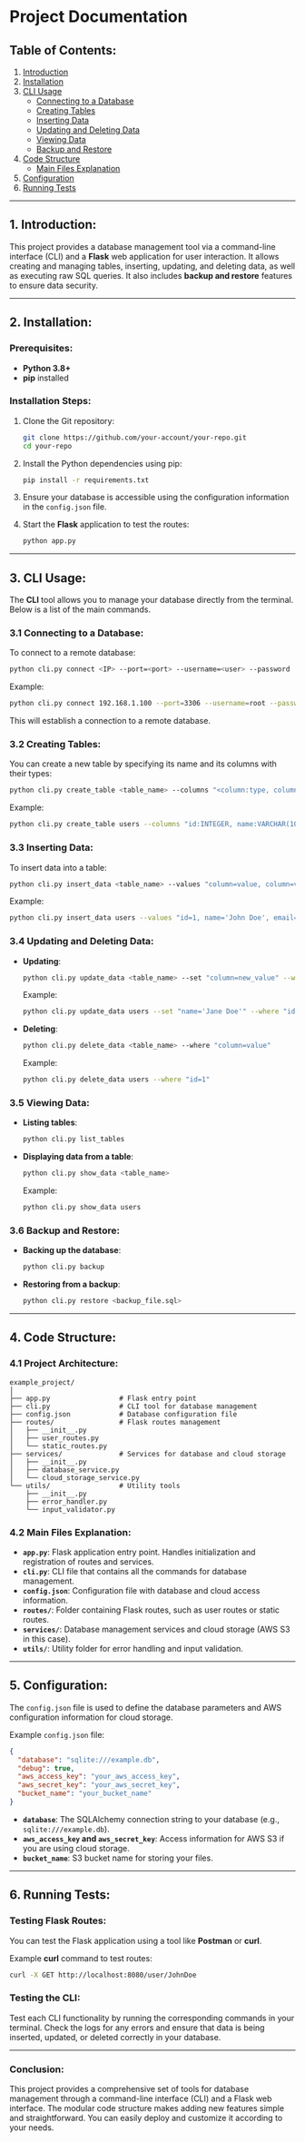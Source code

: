 
# **Project Documentation**

## **Table of Contents:**
1. [Introduction](#introduction)
2. [Installation](#installation)
3. [CLI Usage](#cli-usage)
    - [Connecting to a Database](#connecting-to-a-database)
    - [Creating Tables](#creating-tables)
    - [Inserting Data](#inserting-data)
    - [Updating and Deleting Data](#updating-and-deleting-data)
    - [Viewing Data](#viewing-data)
    - [Backup and Restore](#backup-and-restore)
4. [Code Structure](#code-structure)
    - [Main Files Explanation](#main-files-explanation)
5. [Configuration](#configuration)
6. [Running Tests](#running-tests)

---

## **1. Introduction:**
This project provides a database management tool via a command-line interface (CLI) and a **Flask** web application for user interaction. It allows creating and managing tables, inserting, updating, and deleting data, as well as executing raw SQL queries. It also includes **backup and restore** features to ensure data security.

---

## **2. Installation:**
### **Prerequisites:**
- **Python 3.8+**
- **pip** installed

### **Installation Steps:**
1. Clone the Git repository:
   ```bash
   git clone https://github.com/your-account/your-repo.git
   cd your-repo
   ```

2. Install the Python dependencies using pip:
   ```bash
   pip install -r requirements.txt
   ```

3. Ensure your database is accessible using the configuration information in the `config.json` file.

4. Start the **Flask** application to test the routes:
   ```bash
   python app.py
   ```

---

## **3. CLI Usage:**
The **CLI** tool allows you to manage your database directly from the terminal. Below is a list of the main commands.

### **3.1 Connecting to a Database:**
To connect to a remote database:
```bash
python cli.py connect <IP> --port=<port> --username=<user> --password
```
Example:
```bash
python cli.py connect 192.168.1.100 --port=3306 --username=root --password
```
This will establish a connection to a remote database.

### **3.2 Creating Tables:**
You can create a new table by specifying its name and its columns with their types:
```bash
python cli.py create_table <table_name> --columns "<column:type, column:type>"
```
Example:
```bash
python cli.py create_table users --columns "id:INTEGER, name:VARCHAR(100), email:VARCHAR(100)"
```

### **3.3 Inserting Data:**
To insert data into a table:
```bash
python cli.py insert_data <table_name> --values "column=value, column=value"
```
Example:
```bash
python cli.py insert_data users --values "id=1, name='John Doe', email='john@example.com'"
```

### **3.4 Updating and Deleting Data:**
- **Updating**:
  ```bash
  python cli.py update_data <table_name> --set "column=new_value" --where "column=value"
  ```
  Example:
  ```bash
  python cli.py update_data users --set "name='Jane Doe'" --where "id=1"
  ```

- **Deleting**:
  ```bash
  python cli.py delete_data <table_name> --where "column=value"
  ```
  Example:
  ```bash
  python cli.py delete_data users --where "id=1"
  ```

### **3.5 Viewing Data:**
- **Listing tables**:
  ```bash
  python cli.py list_tables
  ```
- **Displaying data from a table**:
  ```bash
  python cli.py show_data <table_name>
  ```
  Example:
  ```bash
  python cli.py show_data users
  ```

### **3.6 Backup and Restore:**
- **Backing up the database**:
  ```bash
  python cli.py backup
  ```

- **Restoring from a backup**:
  ```bash
  python cli.py restore <backup_file.sql>
  ```

---

## **4. Code Structure:**
### **4.1 Project Architecture:**
```
example_project/
│
├── app.py                 # Flask entry point
├── cli.py                 # CLI tool for database management
├── config.json            # Database configuration file
├── routes/                # Flask routes management
│   ├── __init__.py
│   ├── user_routes.py
│   └── static_routes.py
├── services/              # Services for database and cloud storage
│   ├── __init__.py
│   ├── database_service.py
│   └── cloud_storage_service.py
└── utils/                 # Utility tools
    ├── __init__.py
    ├── error_handler.py
    └── input_validator.py
```

### **4.2 Main Files Explanation:**

- **`app.py`**: Flask application entry point. Handles initialization and registration of routes and services.
- **`cli.py`**: CLI file that contains all the commands for database management.
- **`config.json`**: Configuration file with database and cloud access information.
- **`routes/`**: Folder containing Flask routes, such as user routes or static routes.
- **`services/`**: Database management services and cloud storage (AWS S3 in this case).
- **`utils/`**: Utility folder for error handling and input validation.

---

## **5. Configuration:**

The `config.json` file is used to define the database parameters and AWS configuration information for cloud storage.

Example `config.json` file:
```json
{
  "database": "sqlite:///example.db",
  "debug": true,
  "aws_access_key": "your_aws_access_key",
  "aws_secret_key": "your_aws_secret_key",
  "bucket_name": "your_bucket_name"
}
```

- **`database`**: The SQLAlchemy connection string to your database (e.g., `sqlite:///example.db`).
- **`aws_access_key` and `aws_secret_key`**: Access information for AWS S3 if you are using cloud storage.
- **`bucket_name`**: S3 bucket name for storing your files.

---

## **6. Running Tests:**

### **Testing Flask Routes:**

You can test the Flask application using a tool like **Postman** or **curl**.

Example **curl** command to test routes:
```bash
curl -X GET http://localhost:8080/user/JohnDoe
```

### **Testing the CLI:**

Test each CLI functionality by running the corresponding commands in your terminal. Check the logs for any errors and ensure that data is being inserted, updated, or deleted correctly in your database.

---

### **Conclusion:**

This project provides a comprehensive set of tools for database management through a command-line interface (CLI) and a Flask web interface. The modular code structure makes adding new features simple and straightforward. You can easily deploy and customize it according to your needs.
